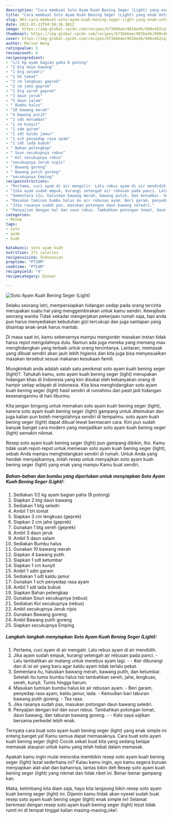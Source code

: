 ```yaml
---
description: "Cara membuat Soto Ayam Kuah Bening Seger (Light) yang enak Untuk Jualan"
title: "Cara membuat Soto Ayam Kuah Bening Seger (Light) yang enak Untuk Jualan"
slug: 961-cara-membuat-soto-ayam-kuah-bening-seger-light-yang-enak-untuk-jualan
date: 2021-01-21T04:58:26.981Z
image: https://img-global.cpcdn.com/recipes/b73bb6aec901bedb/680x482cq70/soto-ayam-kuah-bening-seger-light-foto-resep-utama.jpg
thumbnail: https://img-global.cpcdn.com/recipes/b73bb6aec901bedb/680x482cq70/soto-ayam-kuah-bening-seger-light-foto-resep-utama.jpg
cover: https://img-global.cpcdn.com/recipes/b73bb6aec901bedb/680x482cq70/soto-ayam-kuah-bening-seger-light-foto-resep-utama.jpg
author: Marion Wong
ratingvalue: 5
reviewcount: 6
recipeingredient:
- "1/2 kg ayam bagian paha 8 potong"
- "2 btg daun bawang"
- "1 btg seledri"
- "1 bh tomat"
- "3 cm lengkuas geprek"
- "2 cm jahe geprek"
- "1 btg sereh geprek"
- "3 daun jeruk"
- "5 daun salam"
- " Bumbu halus"
- "10 bawang merah"
- "4 bawang putih"
- "1 sdt ketumbar"
- "1 cm kunyit"
- "1 sdm garam"
- "1 sdt kaldu jamur"
- "1 sch penyedap rasa ayam"
- "1 sdt lada bubuk"
- " Bahan pelengkap"
- " Soun secukupnya rebus"
- " Kol secukupnya rebus"
- "secukupnya Jeruk nipis"
- " Bawang goreng"
- " Bawang putih goreng"
- "secukupnya Emping"
recipeinstructions:
- "Pertama, cuci ayam di air mengalir. Lalu rebus ayam di air mendidih."
- "Jika ayam sudah empuk, kurangi setengah air rebusan pada panci. Lalu tambahkan air matang untuk merebus ayam lagi.  #air dikurangi dan di isi air yang baru agar kaldu ayam tidak terlalu pekat."
- "Sementara itu, haluskan bawang merah, bawang putih, dan ketumbar. Setelah itu tumis bumbu halus tsb tambahkan sereh, jahe, lengkuas, sereh, kunyit. Tumis hingga harum."
- "Masukan tumisan bumbu halus ke air rebusan ayam. Beri garam, penyedap rasa ayam, kaldu jamur, lada. Kemudian bari taburan bawang putih goreng. Tes rasa."
- "Jika rasanya sudah pas, masukan potongan daun bawang seledri."
- "Penyajian dengan kol dan soun rebus. Tambahkan potongan tomat, daun bawang, dan taburan bawang goreng.  Kalo saya sajikan bersama perkedel lebih enak."
categories:
- Resep
tags:
- soto
- ayam
- kuah

katakunci: soto ayam kuah 
nutrition: 271 calories
recipecuisine: Indonesian
preptime: "PT20M"
cooktime: "PT54M"
recipeyield: "4"
recipecategory: Dinner

---
```



![Soto Ayam Kuah Bening Seger (Light)](https://img-global.cpcdn.com/recipes/b73bb6aec901bedb/680x482cq70/soto-ayam-kuah-bening-seger-light-foto-resep-utama.jpg)

Selaku seorang istri, mempersiapkan hidangan sedap pada orang tercinta merupakan suatu hal yang menggembirakan untuk kamu sendiri. Kewajiban seorang  wanita Tidak sekadar mengerjakan pekerjaan rumah saja, tapi anda pun harus menyediakan kebutuhan gizi tercukupi dan juga santapan yang disantap anak-anak harus mantab.

Di masa  saat ini, kamu sebenarnya mampu mengorder masakan instan tidak harus repot mengolahnya dulu. Namun ada juga mereka yang memang mau menghidangkan yang terbaik untuk orang tercintanya. Lantaran, memasak yang dibuat sendiri akan jauh lebih higienis dan kita juga bisa menyesuaikan masakan tersebut sesuai makanan kesukaan famili. 



Mungkinkah anda adalah salah satu penikmat soto ayam kuah bening seger (light)?. Tahukah kamu, soto ayam kuah bening seger (light) merupakan hidangan khas di Indonesia yang kini disukai oleh kebanyakan orang di hampir setiap wilayah di Indonesia. Kita bisa menghidangkan soto ayam kuah bening seger (light) hasil sendiri di rumahmu dan pasti jadi hidangan kesenanganmu di hari liburmu.

Kita jangan bingung untuk memakan soto ayam kuah bening seger (light), karena soto ayam kuah bening seger (light) gampang untuk ditemukan dan juga kalian pun boleh mengolahnya sendiri di tempatmu. soto ayam kuah bening seger (light) dapat dibuat lewat bermacam cara. Kini pun sudah banyak banget cara modern yang menjadikan soto ayam kuah bening seger (light) semakin nikmat.

Resep soto ayam kuah bening seger (light) pun gampang dibikin, lho. Kamu tidak usah repot-repot untuk memesan soto ayam kuah bening seger (light), sebab Anda mampu menghidangkan sendiri di rumah. Untuk Anda yang hendak menyajikannya, inilah resep untuk menyajikan soto ayam kuah bening seger (light) yang enak yang mampu Kamu buat sendiri.

<!--inarticleads1-->

##### Bahan-bahan dan bumbu yang diperlukan untuk menyiapkan Soto Ayam Kuah Bening Seger (Light):

1. Sediakan 1/2 kg ayam bagian paha (8 potong)
1. Siapkan 2 btg daun bawang
1. Sediakan 1 btg seledri
1. Ambil 1 bh tomat
1. Siapkan 3 cm lengkuas (geprek)
1. Siapkan 2 cm jahe (geprek)
1. Gunakan 1 btg sereh (geprek)
1. Ambil 3 daun jeruk
1. Ambil 5 daun salam
1. Sediakan  Bumbu halus
1. Gunakan 10 bawang merah
1. Siapkan 4 bawang putih
1. Siapkan 1 sdt ketumbar
1. Siapkan 1 cm kunyit
1. Ambil 1 sdm garam
1. Sediakan 1 sdt kaldu jamur
1. Gunakan 1 sch penyedap rasa ayam
1. Ambil 1 sdt lada bubuk
1. Siapkan  Bahan pelengkap
1. Gunakan  Soun secukupnya (rebus)
1. Sediakan  Kol secukupnya (rebus)
1. Ambil secukupnya Jeruk nipis
1. Gunakan  Bawang goreng
1. Ambil  Bawang putih goreng
1. Siapkan secukupnya Emping




<!--inarticleads2-->

##### Langkah-langkah menyiapkan Soto Ayam Kuah Bening Seger (Light):

1. Pertama, cuci ayam di air mengalir. Lalu rebus ayam di air mendidih.
1. Jika ayam sudah empuk, kurangi setengah air rebusan pada panci. - Lalu tambahkan air matang untuk merebus ayam lagi. -  - #air dikurangi dan di isi air yang baru agar kaldu ayam tidak terlalu pekat.
1. Sementara itu, haluskan bawang merah, bawang putih, dan ketumbar. Setelah itu tumis bumbu halus tsb tambahkan sereh, jahe, lengkuas, sereh, kunyit. Tumis hingga harum.
1. Masukan tumisan bumbu halus ke air rebusan ayam. - Beri garam, penyedap rasa ayam, kaldu jamur, lada. - Kemudian bari taburan bawang putih goreng. - Tes rasa.
1. Jika rasanya sudah pas, masukan potongan daun bawang seledri.
1. Penyajian dengan kol dan soun rebus. Tambahkan potongan tomat, daun bawang, dan taburan bawang goreng. -  - Kalo saya sajikan bersama perkedel lebih enak.




Ternyata cara buat soto ayam kuah bening seger (light) yang enak simple ini enteng banget ya! Kamu semua dapat memasaknya. Cara buat soto ayam kuah bening seger (light) Cocok sekali buat kita yang sedang belajar memasak ataupun untuk kamu yang telah hebat dalam memasak.

Apakah kamu ingin mulai mencoba membikin resep soto ayam kuah bening seger (light) lezat sederhana ini? Kalau kamu ingin, ayo kamu segera buruan menyiapkan alat-alat dan bahannya, lantas bikin deh Resep soto ayam kuah bening seger (light) yang nikmat dan tidak ribet ini. Benar-benar gampang kan. 

Maka, ketimbang kita diam saja, hayo kita langsung bikin resep soto ayam kuah bening seger (light) ini. Dijamin kamu tiidak akan nyesel sudah buat resep soto ayam kuah bening seger (light) enak simple ini! Selamat berkreasi dengan resep soto ayam kuah bening seger (light) lezat tidak rumit ini di tempat tinggal kalian masing-masing,oke!.

